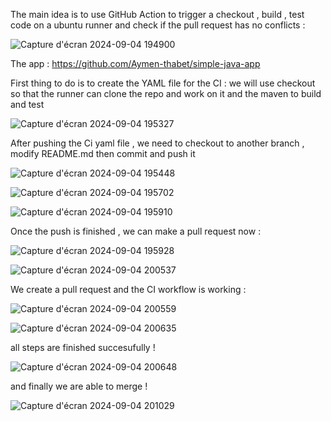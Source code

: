 The main idea is to use GitHub Action to trigger a checkout , build , test code on a ubuntu runner and check if the pull request has no conflicts : 

![Capture d'écran 2024-09-04 194900](https://github.com/user-attachments/assets/34c27ca7-3df2-4ddb-bb9f-9708b7fe50b4)

The app  :  https://github.com/Aymen-thabet/simple-java-app

First thing to do is to create the YAML file for the CI : we will use checkout so that the runner can clone the repo and work on it and the maven to build and test 

![Capture d'écran 2024-09-04 195327](https://github.com/user-attachments/assets/d7a1216b-9208-47ed-9a98-5497b3fba991)

After pushing the Ci yaml file , we need to checkout to another branch , modify README.md then commit and push it 

![Capture d'écran 2024-09-04 195448](https://github.com/user-attachments/assets/9d7d5472-bac2-4552-9c42-cc05924c95b7)

![Capture d'écran 2024-09-04 195702](https://github.com/user-attachments/assets/11a4898b-1cff-411e-a18b-b6413c9177e5)

![Capture d'écran 2024-09-04 195910](https://github.com/user-attachments/assets/c70e3ae7-b406-4f03-8837-509d56257b89)

Once the push is finished , we can make a pull request now : 

![Capture d'écran 2024-09-04 195928](https://github.com/user-attachments/assets/22407cd7-5050-4a9e-b181-eacadf9d0b44)

![Capture d'écran 2024-09-04 200537](https://github.com/user-attachments/assets/df065d11-4a1b-4a94-91ef-afd9747d68b5)

We create a pull request and the CI workflow is working :

![Capture d'écran 2024-09-04 200559](https://github.com/user-attachments/assets/c499d6d0-8f46-4c86-9ded-8741300e205d)

![Capture d'écran 2024-09-04 200635](https://github.com/user-attachments/assets/95a5dda3-d569-4096-a220-24c43d33c037)

all steps are finished succesufully ! 

![Capture d'écran 2024-09-04 200648](https://github.com/user-attachments/assets/2048eda1-5744-4ad4-9b9b-6dd1f109ba73)

and finally we are able to merge ! 

![Capture d'écran 2024-09-04 201029](https://github.com/user-attachments/assets/2e6cdff6-1fe2-47c6-8123-128d9740c53a)


